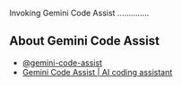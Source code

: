 Invoking Gemini Code Assist ..............



## About Gemini Code Assist

- [@gemini\-code\-assist](https://github.com/marketplace/gemini-code-assist)
- [Gemini Code Assist \| AI coding assistant](https://codeassist.google/)
